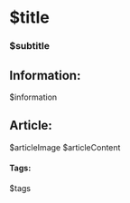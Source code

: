 # $title
### $subtitle

## Information:
$information

## Article:
$articleImage
$articleContent

#### Tags:
$tags
